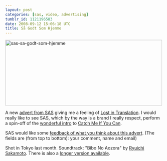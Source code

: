 ```yaml
---
layout: post
categories: [sas, video, advertising]
tumblr_id: 1121196583  
date: 2008-09-12 15:06:18 UTC
title: Så Godt Som Hjemme
---
```


<p><a href="javascript:/* Play video */;" title="Play video" onclick="this.parentNode.innerHTML='&lt;object type=&quot;application/x-shockwave-flash&quot; data=&quot;/attachments/2008/09/sasvideoplayer.swf&quot; width=&quot;500&quot; height=&quot;280&quot; id=&quot;mainflash&quot; style=&quot;visibility: visible; &quot;&gt;&lt;param name=&quot;flashvars&quot; value=&quot;width=500&amp;amp;height=280&amp;amp;file=/attachments/2008/09/sas-sa-godt-som-hjemme.flv&amp;amp;title=S&aring;%20Godt%20Som%20Hjemme%20(As%20Good%20As%20Home)&amp;amp;play=0&quot; /&gt;&lt;/object&gt;'"><img src="/attachments/2008/09/sas-sa-godt-som-hjemme.jpg" alt="sas-sa-godt-som-hjemme" title="" width="500" height="210" class="size-full wp-image-744" /></a></p>

A new <a href="http://www.sas.dk/en/Sa-godt-som-hjemme/">advert from SAS</a> giving me a feeling of <a href="http://www.imdb.com/title/tt0335266/">Lost in Translation</a>. I would really like to see SAS, which by the way is a brand I really respect, perform a spin-off of the <a href="http://www.youtube.com/watch?v=1mkM-XCE3v4&fmt=18">wonderful intro</a> to <a href="http://www.imdb.com/title/tt0264464/">Catch Me If You Can</a>.

SAS would like some <a href="http://www.sas.dk/en/Sa-godt-som-hjemme/Feedback/">feedback of what you think about this advert</a>. (The fields are (from top to bottom): your comment, name and email)

Shot in Tokyo last month.
Soundtrack: "Bibo No Aozora" by <a href="spotify:artist:1W0pHjXyvlZAlYIFKg4QaM">Ryuichi Sakamoto</a>.
There is also a <a href="http://www.sas.dk/da/Sa-godt-som-hjemme/extended-version">longer version available</a>.
